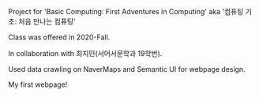 Project for 'Basic Computing: First Adventures in Computing' aka '컴퓨팅 기초: 처음 만나는 컴퓨팅' 

Class was offered in 2020-Fall. 

In collaboration with 최지민(서어서문학과 19학번). 


Used data crawling on NaverMaps and Semantic UI for webpage design. 

My first webpage! 
